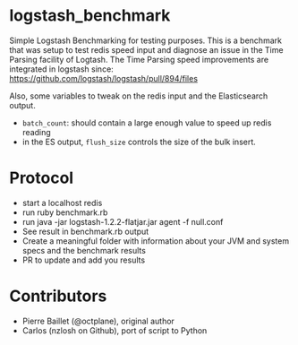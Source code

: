 logstash_benchmark
==================

Simple Logstash Benchmarking for testing purposes. This is a benchmark that was setup to test redis speed input and diagnose an issue in the Time Parsing facility of Logtash.
The Time Parsing speed improvements are integrated in logstash since: https://github.com/logstash/logstash/pull/894/files

Also, some variables to tweak on the redis input and the Elasticsearch output.

- `batch_count`: should contain a large enough value to speed up redis reading
- in the ES output, `flush_size` controls the size of the bulk insert.

Protocol
========

- start a localhost redis
- run ruby benchmark.rb
- run java -jar logstash-1.2.2-flatjar.jar agent -f null.conf
- See result in benchmark.rb output
- Create a meaningful folder with information about your JVM and system specs and the benchmark results
- PR to update and add you results

Contributors
============

- Pierre Baillet (@octplane), original author
- Carlos (nzlosh on Github), port of script to Python
